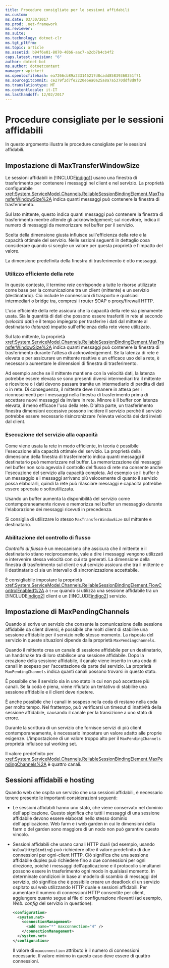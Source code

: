 ```yaml
---
title: Procedure consigliate per le sessioni affidabili
ms.custom: 
ms.date: 03/30/2017
ms.prod: .net-framework
ms.reviewer: 
ms.suite: 
ms.technology: dotnet-clr
ms.tgt_pltfrm: 
ms.topic: article
ms.assetid: b94f6e01-8070-40b6-aac7-a2cb7b4cb4f2
caps.latest.revision: "6"
author: dotnet-bot
ms.author: dotnetcontent
manager: wpickett
ms.openlocfilehash: ea7266cb89a233146217d8cadd85839360351f71
ms.sourcegitcommit: ce279f2d7fe2220e6ea0a25a8a7a5370ddf8d9f0
ms.translationtype: MT
ms.contentlocale: it-IT
ms.lasthandoff: 12/02/2017
---
```

# <a name="best-practices-for-reliable-sessions"></a>Procedure consigliate per le sessioni affidabili

In questo argomento illustra le procedure consigliate per le sessioni affidabili.

## <a name="setting-maxtransferwindowsize"></a>Impostazione di MaxTransferWindowSize

Le sessioni affidabili in [!INCLUDE[indigo1](../../../../includes/indigo1-md.md)] usano una finestra di trasferimento per contenere i messaggi nel client e nel servizio. La proprietà configurabile <xref:System.ServiceModel.Channels.ReliableSessionBindingElement.MaxTransferWindowSize%2A> indica quanti messaggi può contenere la finestra di trasferimento.

Sul lato mittente, questo indica quanti messaggi può contenere la finestra di trasferimento mentre attende gli acknowledgement; sul ricevitore, indica il numero di messaggi da memorizzare nel buffer per il servizio.

Scelta della dimensione giusta influisce sull'efficienza della rete e la capacità ottimale del servizio. Nelle sezioni seguenti in dettaglio cosa considerare quando si sceglie un valore per questa proprietà e l'impatto del valore.

La dimensione predefinita della finestra di trasferimento è otto messaggi.

### <a name="efficient-use-of-the-network"></a>Utilizzo efficiente della rete

In questo contesto, il termine *rete* corrisponde a tutte le risorse utilizzate come base per la comunicazione tra un client (mittente) e un servizio (destinatario). Ciò include le connessioni di trasporto e qualsiasi intermediari o bridge tra, compresi i router SOAP o proxy/firewall HTTP.

L'uso efficiente della rete assicura che la capacità della rete sia pienamente usata. Sia la quantità di dati che possono essere trasferiti in rete al secondo (*velocità dati*) e il tempo impiegato per trasferire i dati dal mittente al destinatario (*latenza*) impatto sull'efficienza della rete viene utilizzato.

Sul lato mittente, la proprietà <xref:System.ServiceModel.Channels.ReliableSessionBindingElement.MaxTransferWindowSize%2A> indica quanti messaggi può contenere la finestra di trasferimento durante l'attesa di acknowledgement. Se la latenza di rete è elevata e per assicurare un mittente reattiva e un efficace uso della rete, è necessario aumentare le dimensioni di finestra di trasferimento.

Ad esempio anche se il mittente mantiene con la velocità dati, la latenza potrebbe essere elevata se sono presenti diversi intermediari tra il mittente e ricevitore o i dati devono passare tramite un intermediario di perdita di dati o in rete. Di conseguenza, il mittente deve rimanere in attesa per i riconoscimenti per i messaggi nella finestra di trasferimento prima di accettare nuovi messaggi da inviare in rete. Minore è il buffer con latenza elevata, il meno efficace l'uso della rete. D'altra parte, un trasferimento finestra dimensioni eccessive possono incidere il servizio perché il servizio potrebbe essere necessario risincronizzare l'elevata velocità dei dati inviati dal client.

### <a name="running-the-service-to-capacity"></a>Esecuzione del servizio alla capacità

Come viene usata la rete in modo efficiente, in teoria è possibile l'esecuzione alla capacità ottimale del servizio. La proprietà della dimensione della finestra di trasferimento indica quanti messaggi il destinatario può memorizzare nel buffer. La memorizzazione dei messaggi nel buffer non solo agevola il controllo del flusso di rete ma consente anche l'esecuzione del servizio alla capacità completa. Ad esempio se il buffer è un messaggio e i messaggi arrivano più velocemente di quanto il servizio possa elaborarli, quindi la rete può rilasciare messaggi e capacità potrebbe essere sprecata o sottoutilizzata.

Usando un buffer aumenta la disponibilità del servizio come contemporaneamente riceve e memorizza nel buffer un messaggio durante l'elaborazione dei messaggi ricevuti in precedenza.

Si consiglia di utilizzare lo stesso `MaxTransferWindowSize` sul mittente e destinatario.

### <a name="enabling-flow-control"></a>Abilitazione del controllo di flusso

*Controllo di flusso* è un meccanismo che assicura che il mittente e il destinatario stiano reciprocamente, vale a dire i messaggi vengono utilizzati e intervenire stessa velocità con cui sta generati. La dimensione della finestra di trasferimento sul client e sul servizio assicura che tra il mittente e il destinatario ci sia un intervallo di sincronizzazione accettabile.

È consigliabile impostare la proprietà <xref:System.ServiceModel.Channels.ReliableSessionBindingElement.FlowControlEnabled%2A> a `true` quando si utilizza una sessione affidabile tra un [!INCLUDE[indigo2](../../../../includes/indigo2-md.md)] client e un [!INCLUDE[indigo2](../../../../includes/indigo2-md.md)] servizio.

## <a name="setting-maxpendingchannels"></a>Impostazione di MaxPendingChannels

Quando si scrive un servizio che consente la comunicazione della sessione affidabile da client diversi, è possibile che molti client di stabilire una sessione affidabile per il servizio nello stesso momento. La risposta del servizio in queste situazioni dipende dalla proprietà `MaxPendingChannels`.

Quando il mittente crea un canale di sessione affidabile per un destinatario, un handshake tra di loro stabilisce una sessione affidabile. Dopo la creazione della sessione affidabile, il canale viene inserito in una coda di canali in sospeso per l'accettazione da parte del servizio. La proprietà `MaxPendingChannels` indica quanti canali possono trovarsi in questo stato.

È possibile che il servizio sia in uno stato in cui non può accettare più canali. Se la coda è piena, viene rifiutato un tentativo di stabilire una sessione affidabile e il client deve ripetere.

È anche possibile che i canali in sospeso nella coda di restano nella coda per molto tempo. Nel frattempo, può verificarsi un timeout di inattività della sessione affidabile, causando il canale per la transizione a uno stato di errore.

Durante la scrittura di un servizio che fornisce servizi di più client contemporaneamente, è necessario impostare un valore adatto alle proprie esigenze. L'impostazione di un valore troppo alto per il `MaxPendingChannels` proprietà influisce sul working set.

Il valore predefinito per <xref:System.ServiceModel.Channels.ReliableSessionBindingElement.MaxPendingChannels%2A> è quattro canali.

## <a name="reliable-sessions-and-hosting"></a>Sessioni affidabili e hosting

Quando web che ospita un servizio che usa sessioni affidabili, è necessario tenere presente le importanti considerazioni seguenti:

- Le sessioni affidabili hanno uno stato, che viene conservato nel dominio dell'applicazione. Questo significa che tutti i messaggi di una sessione affidabile devono essere elaborati nello stesso dominio dell'applicazione. Web farm e i web garden in cui le dimensioni della farm o del garden sono maggiore di un nodo non può garantire questo vincolo.

- Sessioni affidabili che usano canali HTTP duali (ad esempio, usando `WsDualHttpBinding`) può richiedere oltre il valore predefinito di due connessioni per ogni-client HTTP. Ciò significa che una sessione affidabile duplex può richiedere fino a due connessioni per ogni direzione, poiché i messaggi dell'applicazione e il protocollo simultanei possono essere in trasferimento ogni modo in qualsiasi momento. In determinate condizioni in base al modello di scambio di messaggi del servizio, ciò significa che è possibile creare un deadlock di un servizio ospitato sul web utilizzando HTTP duale e sessioni affidabili. Per aumentare il numero di connessioni HTTP consentite per client, aggiungere quanto segue al file di configurazione rilevanti (ad esempio, *Web. config* del servizio in questione):

  ```xml
  <configuration>
    <system.net>
      <connectionManagement>
        <add name="*" maxconnection="4" />
      </connectionManagement>
    </system.net>
  </configuration>
  ```

  Il valore di `maxconnection` attributo è il numero di connessioni necessarie. Il valore minimo in questo caso deve essere di quattro connessioni.

